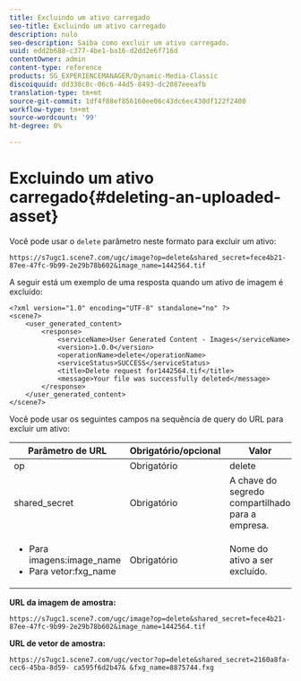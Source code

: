 ```yaml
---
title: Excluindo um ativo carregado
seo-title: Excluindo um ativo carregado
description: nulo
seo-description: Saiba como excluir um ativo carregado.
uuid: edd2b688-c377-4be1-ba16-d2dd2e6f716d
contentOwner: admin
content-type: reference
products: SG_EXPERIENCEMANAGER/Dynamic-Media-Classic
discoiquuid: dd338c8c-06c6-44d5-8493-dc2087eeeafb
translation-type: tm+mt
source-git-commit: 1df4f88ef856160ee06c43dc6ec430df122f2408
workflow-type: tm+mt
source-wordcount: '99'
ht-degree: 0%

---
```



# Excluindo um ativo carregado{#deleting-an-uploaded-asset}

Você pode usar o `delete` parâmetro neste formato para excluir um ativo:

```as3
https://s7ugc1.scene7.com/ugc/image?op=delete&shared_secret=fece4b21-87ee-47fc-9b99-2e29b78b602&image_name=1442564.tif
```

A seguir está um exemplo de uma resposta quando um ativo de imagem é excluído:

```as3
<?xml version="1.0" encoding="UTF-8" standalone="no" ?> 
<scene7> 
    <user_generated_content> 
        <response> 
            <serviceName>User Generated Content - Images</serviceName> 
            <version>1.0.0</version> 
            <operationName>delete</operationName> 
            <serviceStatus>SUCCESS</serviceStatus> 
            <title>Delete request for1442564.tif</title> 
            <message>Your file was successfully deleted</message> 
        </response> 
    </user_generated_content> 
</scene7>
```

Você pode usar os seguintes campos na sequência de query do URL para excluir um ativo:

| Parâmetro de URL | Obrigatório/opcional | Valor |
|--- |--- |--- |
| op | Obrigatório | delete |
| shared_secret | Obrigatório | A chave do segredo compartilhado para a empresa. |
| <ul><li>Para imagens:image_name</li><li>Para vetor:fxg_name</li></ul> | Obrigatório | Nome do ativo a ser excluído. |

**URL da imagem de amostra:**

`https://s7ugc1.scene7.com/ugc/image?op=delete&shared_secret=fece4b21-87ee-47fc-9b99-2e29b78b602&image_name=1442564.tif`

**URL de vetor de amostra:**

`https://s7ugc1.scene7.com/ugc/vector?op=delete&shared_secret=2160a8fa-cec6-45ba-8d59- ca595f6d2b47& &fxg_name=8875744.fxg`
